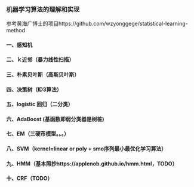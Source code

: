 ### 机器学习算法的理解和实现
参考黄海广博士的项目https://github.com/wzyonggege/statistical-learning-method
#### 一、感知机
#### 二、ｋ近邻（暴力线性扫描）
#### 三、朴素贝叶斯（高斯贝叶斯）
#### 四、决策树（ID3算法）
#### 五、logistic 回归（二分类）
#### 六、AdaBoost (基函数即弱分类器是树桩)
#### 七、EM（三硬币模型。。。）
#### 八、SVM（kernel=linear or poly + smo序列最小最优化学习算法）
#### 九、HMM（基本照抄https://applenob.github.io/hmm.html，TODO）
#### 十、CRF（TODO）
